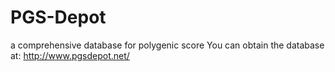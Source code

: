 # PGS-Depot
a comprehensive database for polygenic score
You can obtain the database at: http://www.pgsdepot.net/

